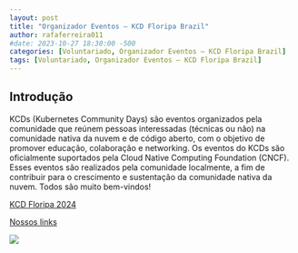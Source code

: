 ```yaml
---
layout: post
title: "Organizador Eventos – KCD Floripa Brazil"
author: rafaferreira011
#date: 2023-10-27 18:30:00 -500
categories: [Voluntariado, Organizador Eventos – KCD Floripa Brazil]
tags: [Voluntariado, Organizador Eventos – KCD Floripa Brazil]
---
```


## Introdução

KCDs (Kubernetes Community Days) são eventos organizados pela comunidade que reúnem pessoas interessadas (técnicas ou não) na comunidade nativa da nuvem e de código aberto, com o objetivo de promover educação, colaboração e networking. Os eventos do KCDs são oficialmente suportados pela Cloud Native Computing Foundation (CNCF). Esses eventos são realizados pela comunidade localmente, a fim de contribuir para o crescimento e sustentação da comunidade nativa da nuvem. Todos são muito bem-vindos!

[KCD Floripa 2024](https://community.cncf.io/events/details/cncf-kcd-brasil-presents-kcd-floripa-brasil-2024/)

[Nossos links](https://linktr.ee/cloudnativesc)

![](https://stoblobcertificados011.blob.core.windows.net/imagens-blog/posts/kcd-floripa.png)
